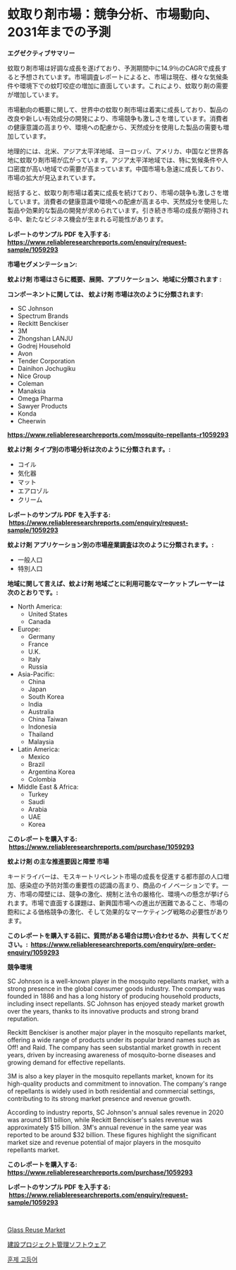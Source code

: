 <p><h1>蚊取り剤市場：競争分析、市場動向、2031年までの予測</h1></p><p><strong>エグゼクティブサマリー</strong></p>
<p><p>蚊取り剤市場は好調な成長を遂げており、予測期間中に14.9％のCAGRで成長すると予想されています。市場調査レポートによると、市場は現在、様々な気候条件や環境下での蚊叮咬症の増加に直面しています。これにより、蚊取り剤の需要が増加しています。</p><p>市場動向の概要に関して、世界中の蚊取り剤市場は着実に成長しており、製品の改良や新しい有効成分の開発により、市場競争も激しさを増しています。消費者の健康意識の高まりや、環境への配慮から、天然成分を使用した製品の需要も増加しています。</p><p>地理的には、北米、アジア太平洋地域、ヨーロッパ、アメリカ、中国など世界各地に蚊取り剤市場が広がっています。アジア太平洋地域では、特に気候条件や人口密度が高い地域での需要が高まっています。中国市場も急速に成長しており、市場の拡大が見込まれています。</p><p>総括すると、蚊取り剤市場は着実に成長を続けており、市場の競争も激しさを増しています。消費者の健康意識や環境への配慮が高まる中、天然成分を使用した製品や効果的な製品の開発が求められています。引き続き市場の成長が期待される中、新たなビジネス機会が生まれる可能性があります。</p></p>
<p><strong>レポートのサンプル PDF を入手する: <a href="https://www.reliableresearchreports.com/enquiry/request-sample/1059293">https://www.reliableresearchreports.com/enquiry/request-sample/1059293</a></strong></p>
<p><strong>市場セグメンテーション:</strong></p>
<p><strong> 蚊よけ剤 市場はさらに概要、展開、アプリケーション、地域に分類されます :</strong></p>
<p><strong>コンポーネントに関しては、 蚊よけ剤 市場は次のように分類されます: &nbsp;</strong></p>
<p><ul><li>SC Johnson</li><li>Spectrum Brands</li><li>Reckitt Benckiser</li><li>3M</li><li>Zhongshan LANJU</li><li>Godrej Household</li><li>Avon</li><li>Tender Corporation</li><li>Dainihon Jochugiku</li><li>Nice Group</li><li>Coleman</li><li>Manaksia</li><li>Omega Pharma</li><li>Sawyer Products</li><li>Konda</li><li>Cheerwin</li></ul></p>
<p><strong><a href="https://www.reliableresearchreports.com/mosquito-repellants-r1059293">https://www.reliableresearchreports.com/mosquito-repellants-r1059293</a></strong></p>
<p><strong> 蚊よけ剤 タイプ別の市場分析は次のように分類されます。:</strong></p>
<p><ul><li>コイル</li><li>気化器</li><li>マット</li><li>エアロゾル</li><li>クリーム</li></ul></p>
<p><strong>レポートのサンプル PDF を入手する: &nbsp;<a href="https://www.reliableresearchreports.com/enquiry/request-sample/1059293">https://www.reliableresearchreports.com/enquiry/request-sample/1059293</a></strong></p>
<p><strong> 蚊よけ剤 アプリケーション別の市場産業調査は次のように分類されます。:</strong></p>
<p><ul><li>一般人口</li><li>特別人口</li></ul></p>
<p><strong>地域に関して言えば、蚊よけ剤 地域ごとに利用可能なマーケットプレーヤーは次のとおりです。:</strong></p>
<p><ul>
    <li>
        North America:
        <ul>
            <li>United States</li>
            <li>Canada</li>
        </ul>
    </li>
    <li>
        Europe:
        <ul>
            <li>Germany</li>
            <li>France</li>
            <li>U.K.</li>
            <li>Italy</li>
            <li>Russia</li>
        </ul>
    </li>
    <li>
        Asia-Pacific:
        <ul>
            <li>China</li>
            <li>Japan</li>
            <li>South Korea</li>
            <li>India</li>
            <li>Australia</li>
            <li>China Taiwan</li>
            <li>Indonesia</li>
            <li>Thailand</li>
            <li>Malaysia</li>
        </ul>
    </li>
    <li>
        Latin America:
        <ul>
            <li>Mexico</li>
            <li>Brazil</li>
            <li>Argentina Korea</li>
            <li>Colombia</li>
        </ul>
    </li>
    <li>
        Middle East & Africa:
        <ul>
            <li>Turkey</li>
            <li>Saudi</li>
            <li>Arabia</li>
            <li>UAE</li>
            <li>Korea</li>
        </ul>
    </li>
    </ul></p>
<p><strong>このレポートを購入する: &nbsp;<a href="https://www.reliableresearchreports.com/purchase/1059293">https://www.reliableresearchreports.com/purchase/1059293</a></strong></p>
<p><strong>蚊よけ剤 の主な推進要因と障壁 市場</strong></p>
<p><p>キードライバーは、モスキートリペレント市場の成長を促進する都市部の人口増加、感染症の予防対策の重要性の認識の高まり、商品のイノベーションです。一方、市場の障壁には、競争の激化、規制と法令の厳格化、環境への懸念が挙げられます。市場で直面する課題は、新興国市場への進出が困難であること、市場の飽和による価格競争の激化、そして効果的なマーケティング戦略の必要性があります。</p></p>
<p><strong>このレポートを購入する前に、質問がある場合は問い合わせるか、共有してください。:&nbsp; <a href="https://www.reliableresearchreports.com/enquiry/pre-order-enquiry/1059293">https://www.reliableresearchreports.com/enquiry/pre-order-enquiry/1059293</a></strong></p>
<p><strong>競争環境</strong></p>
<p><p>SC Johnson is a well-known player in the mosquito repellants market, with a strong presence in the global consumer goods industry. The company was founded in 1886 and has a long history of producing household products, including insect repellants. SC Johnson has enjoyed steady market growth over the years, thanks to its innovative products and strong brand reputation.</p><p>Reckitt Benckiser is another major player in the mosquito repellants market, offering a wide range of products under its popular brand names such as Off! and Raid. The company has seen substantial market growth in recent years, driven by increasing awareness of mosquito-borne diseases and growing demand for effective repellants.</p><p>3M is also a key player in the mosquito repellants market, known for its high-quality products and commitment to innovation. The company's range of repellants is widely used in both residential and commercial settings, contributing to its strong market presence and revenue growth.</p><p>According to industry reports, SC Johnson's annual sales revenue in 2020 was around $11 billion, while Reckitt Benckiser's sales revenue was approximately $15 billion. 3M's annual revenue in the same year was reported to be around $32 billion. These figures highlight the significant market size and revenue potential of major players in the mosquito repellants market.</p></p>
<p><strong>このレポートを購入する: &nbsp; <a href="https://www.reliableresearchreports.com/purchase/1059293">https://www.reliableresearchreports.com/purchase/1059293</a></strong></p>
<p><strong>レポートのサンプル PDF を入手する: &nbsp;<a href="https://www.reliableresearchreports.com/enquiry/request-sample/1059293">https://www.reliableresearchreports.com/enquiry/request-sample/1059293</a></strong><strong></strong></p>
<p>&nbsp;</p>
<p><p><a href="https://github.com/Sherrillcrooksxa8i18ucf2m/Market-Research-Report-List-2/blob/main/glass-reuse-market.md">Glass Reuse Market</a></p><p><a href="https://github.com/JacksonWiza1924/Market-Research-Report-List-1/blob/main/379842724834.md">建設プロジェクト管理ソフトウェア</a></p><p><a href="https://github.com/RichardLueilwitz787/Market-Research-Report-List-1/blob/main/662598622875.md">훈제 고등어</a></p></p>
